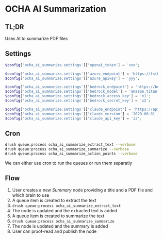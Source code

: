 # OCHA AI Summarization

## TL;DR

Uses AI to summarize PDF files

## Settings

```php
$config['ocha_ai_summarize.settings']['openai_token'] = 'xxx';

$config['ocha_ai_summarize.settings']['azure_endpoint'] = 'https://tst003.openai.azure.com/openai/deployments/tst003/chat/completions?api-version=2023-03-15-preview';
$config['ocha_ai_summarize.settings']['azure_apikey'] = 'yyy';

$config['ocha_ai_summarize.settings']['bedrock_endpoint'] = 'https://bedrock.us-east-1.amazonaws.com/model/amazon.titan-tg1-large/invoke';
$config['ocha_ai_summarize.settings']['bedrock_model'] = 'amazon.titan-tg1-large';
$config['ocha_ai_summarize.settings']['bedrock_access_key'] = 'x1';
$config['ocha_ai_summarize.settings']['bedrock_secret_key'] = 'x2';

$config['ocha_ai_summarize.settings']['claude_endpoint'] = 'https://api.anthropic.com/v1/complete';
$config['ocha_ai_summarize.settings']['claude_version'] = '2023-06-01';
$config['ocha_ai_summarize.settings']['claude_api_key'] = 'zz';
```

## Cron

```bash
drush queue:process ocha_ai_summarize_extract_text --verbose
drush queue:process ocha_ai_summarize_summarize --verbose
drush queue:process ocha_ai_summarize_action_points --verbose
```

We can either use cron to run the queues or run them separatly

## Flow

1. User creates a new *Summary* node providing a title and a PDF file and which brain to use
2. A queue item is created to extract the text
3. `drush queue:process ocha_ai_summarize_extract_text`
4. The node is updated and the extracted text is added
5. A queue item is created to summarize the text
6. `drush queue:process ocha_ai_summarize_summarize`
7. The node is updated and the summary is added
8. User can proof-read and publish the node
